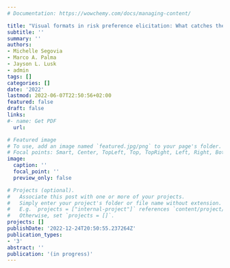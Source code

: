 ```yaml
---
# Documentation: https://wowchemy.com/docs/managing-content/

title: "Visual formats in risk preference elicitation: What catches the eye?"
subtitle: ''
summary: ''
authors:
- Michelle Segovia
- Marco A. Palma
- Jayson L. Lusk
- admin
tags: []
categories: []
date: '2022'
lastmod: 2022-06-07T22:50:56+02:00
featured: false
draft: false
links: 
#- name: Get PDF
  url: 

# Featured image
# To use, add an image named `featured.jpg/png` to your page's folder.
# Focal points: Smart, Center, TopLeft, Top, TopRight, Left, Right, BottomLeft, Bottom, BottomRight.
image:
  caption: ''
  focal_point: ''
  preview_only: false

# Projects (optional).
#   Associate this post with one or more of your projects.
#   Simply enter your project's folder or file name without extension.
#   E.g. `projects = ["internal-project"]` references `content/project/deep-learning/index.md`.
#   Otherwise, set `projects = []`.
projects: []
publishDate: '2022-12-24T20:50:55.237264Z'
publication_types: 
- '3'
abstract: ''
publication: '(in progress)'
---
```

